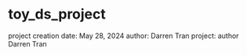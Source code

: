# toy_ds_project

project creation date: May 28, 2024
author: Darren Tran
project: author Darren Tran
